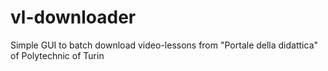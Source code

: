 # vl-downloader
Simple GUI to batch download video-lessons from "Portale della didattica" of Polytechnic of Turin

